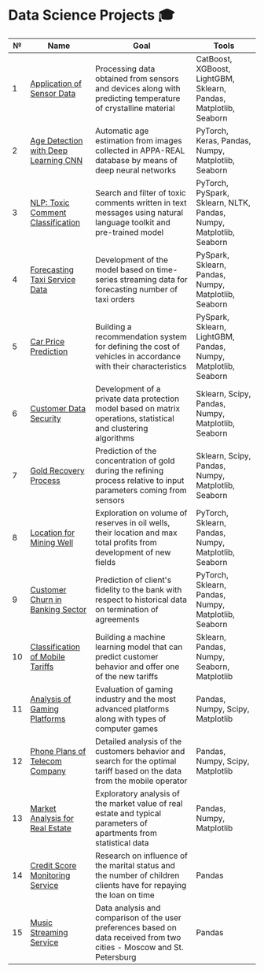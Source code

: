 # Data Science Projects :mortar_board:
| № | Name | Goal  | Tools |
|---|------|-------|-------|
| 1 | [Application of Sensor Data](https://github.com/AlekseiRiabinin/-phase-diagram) | Processing data obtained from sensors and devices along with predicting temperature of crystalline material | CatBoost, XGBoost, LightGBM, Sklearn, Pandas, Matplotlib, Seaborn |
| 2 | [Age Detection with Deep Learning CNN](https://github.com/AlekseiRiabinin/-computer-vision) | Automatic age estimation from images collected in APPA-REAL database by means of deep neural networks | PyTorch, Keras, Pandas, Numpy, Matplotlib, Seaborn |
| 3 | [NLP: Toxic Comment Classification](https://github.com/AlekseiRiabinin/-text-processing) | Search and filter of toxic comments written in text messages using natural language toolkit and pre-trained model | PyTorch, PySpark, Sklearn, NLTK, Pandas, Numpy, Matplotlib, Seaborn |
| 4 | [Forecasting Taxi Service Data](https://github.com/AlekseiRiabinin/-taxi-booking) | Development of the model based on time-series streaming data for forecasting number of taxi orders | PySpark, Sklearn, Pandas, Numpy, Matplotlib, Seaborn |
| 5 | [Car Price Prediction](https://github.com/AlekseiRiabinin/-car-pricing) | Building a recommendation system for defining the cost of vehicles in accordance with their characteristics | PySpark, Sklearn, LightGBM, Pandas, Numpy, Matplotlib, Seaborn |
| 6 | [Customer Data Security](https://github.com/AlekseiRiabinin/-data-security) | Development of a private data protection model based on matrix operations, statistical and clustering algorithms | Sklearn, Scipy, Pandas, Numpy, Matplotlib, Seaborn |
| 7 | [Gold Recovery Process](https://github.com/AlekseiRiabinin/-gold-processing) | Prediction of the concentration of gold during the refining process relative to input parameters coming from sensors | Sklearn, Scipy, Pandas, Numpy, Matplotlib, Seaborn |
| 8 | [Location for Mining Well](https://github.com/AlekseiRiabinin/-mining-location) | Exploration on volume of reserves in oil wells, their location and max total profits from development of new fields | PyTorch, Sklearn, Pandas, Numpy, Matplotlib, Seaborn |
| 9 | [Customer Churn in Banking Sector](https://github.com/AlekseiRiabinin/-banking-system) | Prediction of client's fidelity to the bank with respect to historical data on termination of agreements | PyTorch, Sklearn, Pandas, Numpy, Matplotlib, Seaborn |
| 10 | [Classification of Mobile Tariffs](https://github.com/AlekseiRiabinin/-mobile-tariffs) | Building a machine learning model that can predict customer behavior and offer one of the new tariffs  | Sklearn, Pandas, Numpy, Seaborn, Matplotlib |
| 11 | [Analysis of Gaming Platforms](https://github.com/AlekseiRiabinin/-computer-games) | Evaluation of gaming industry and the most advanced platforms along with types of computer games | Pandas, Numpy, Scipy, Matplotlib |
| 12 | [Phone Plans of Telecom Company](https://github.com/AlekseiRiabinin/-mobile-network) | Detailed analysis of the customers behavior and search for the optimal tariff based on the data from the mobile operator | Pandas, Numpy, Scipy, Matplotlib |
| 13 | [Market Analysis for Real Estate](https://github.com/AlekseiRiabinin/-real-estate) | Exploratory analysis of the market value of real estate and typical parameters of apartments from statistical data | Pandas, Numpy, Matplotlib |
| 14 | [Credit Score Monitoring Service](https://github.com/AlekseiRiabinin/-credit-scoring) | Research on influence of the marital status and the number of children clients have for repaying the loan on time | Pandas |
| 15 | [Music Streaming Service](https://github.com/AlekseiRiabinin/-music-service) | Data analysis and comparison of the user preferences based on data received from two cities - Moscow and St. Petersburg | Pandas |
